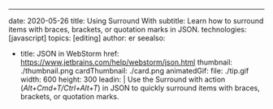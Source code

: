 ---
date: 2020-05-26 title: Using Surround With subtitle: Learn how to surround items with braces, brackets, or quotation marks in JSON. technologies: [javascript] topics: [editing] author: er seealso:
- title: JSON in WebStorm href: https://www.jetbrains.com/help/webstorm/json.html thumbnail: ./thumbnail.png cardThumbnail: ./card.png animatedGif: file: ./tip.gif width: 600 height: 300 leadin: | Use the Surround with action (*Alt+Cmd+T/Ctrl+Alt+T*) in JSON to quickly surround items with braces, brackets, or quotation marks.
